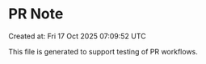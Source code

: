 # PR Note

Created at: Fri 17 Oct 2025 07:09:52 UTC

This file is generated to support testing of PR workflows.

